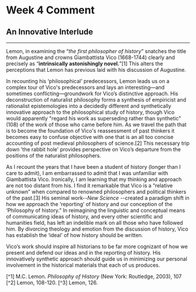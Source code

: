# Week 4 Comment
## An Innovative Interlude
---
Lemon, in examining the “_the first philosopher of history_” snatches the title from Augustine and crowns Giambattista Vico (1668-1744) clearly and precisely as “**intrinsically astonishingly novel.**”[1]  This alters the perceptions that Lemon has previous laid with his discussion of Augustine.

In recounting his ‘philosophical’ predecessors, Lemon leads us on a complex tour of Vico's predecessors and lays an interesting—and sometimes conflicting—groundwork for Vico’s distinctive approach.  His deconstruction of naturalist philosophy forms a synthesis of  empiricist and rationalist epistemologies into a decidedly different and synthetically innovative approach to the philosophical study of history, though Vico would apparently "regard his work as superseding rather than synthetic"(108) of the work of those who came before him.  As we travel the path that is to become the foundation of Vico's reassessment of past thinkers it becomes easy to confuse objective with one that is an all too concise accounting of post medieval philosophers of science.[2]  This necessary trip down 'the rabbit hole' provides perspective on Vico’s departure from the positions of the naturalist philosophers.

As I recount the years that I have been a student of history (longer than I care to admit), I am embarrassed to admit that I was unfamiliar with Giambattista Vico.  Ironically, I am learning that my thinking and approach are not too distant from his.  I find it remarkable that Vico is a “relative unknown” when compared to renowned philosophers and political thinkers of the past.[3]  His seminal work--_New Science_ --created a paradigm shift in how we approach the ‘reporting’ of history and our conception of the ‘Philosophy of history.”  In reimagining the linguistic and conceptual means of communicating ideas of history, and every other scientific and humanities field, has left an indelible mark on all those who have followed him.  By divorcing theology and emotion from the discussion of history, Vico has establish the ‘ideal’ of how history should be written.  

Vico’s work should inspire all historians to be far more cognizant of how we present and defend our ideas and in the reporting of history.  His innovatively synthetic approach should guide us in minimizing our personal involvement in the historical materials that each of us produces.

[^1] M.C. Lemon. _Philosophy of History_ (New York: Routledge, 2003), 107
[^2] Lemon, 108-120.
[^3] Lemon, 126.
